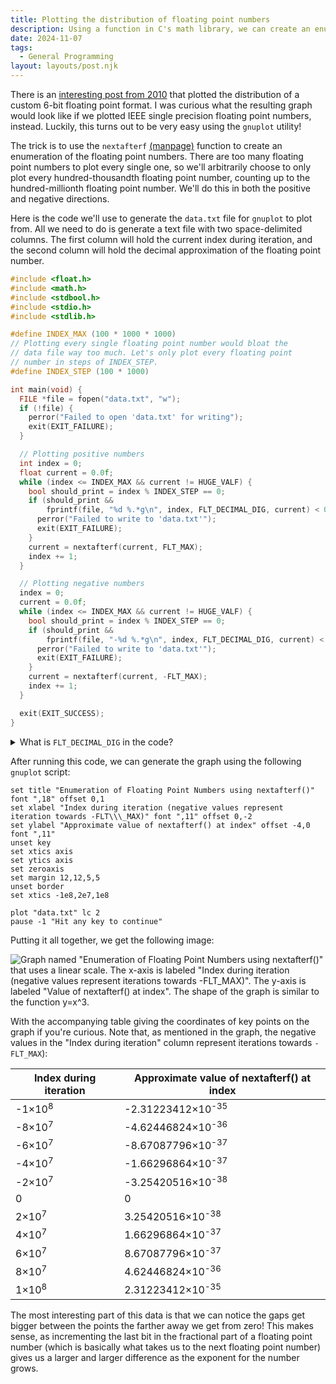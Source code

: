 ```yaml
---
title: Plotting the distribution of floating point numbers 
description: Using a function in C's math library, we can create an enumeration of floating point numbers. Let's plot it! 
date: 2024-11-07
tags:
  - General Programming 
layout: layouts/post.njk
---
```


There is an [interesting post from 2010](https://dwayneneed.github.io/.net/2010/05/06/fun-with-floating-point.html) 
that plotted the distribution of a custom 6-bit floating point format. I was curious what the resulting graph would
look like if we plotted IEEE single precision floating point numbers, instead. Luckily, this turns out to be
very easy using the `gnuplot` utility!

The trick is to use the `nextafterf` [(manpage)](https://linux.die.net/man/3/nextafterf) function to create an enumeration 
of the floating point numbers. There are too many floating point numbers to plot every single one, so we'll arbitrarily 
choose to only plot every hundred-thousandth floating point number, counting up to the hundred-millionth
floating point number. We'll do this in both the positive and negative directions.

Here is the code we'll use to generate the `data.txt` file for `gnuplot` to plot from. All we need
to do is generate a text file with two space-delimited columns. The first column will hold the
current index during iteration, and the second column will hold the decimal approximation of the
floating point number.

```c
#include <float.h>
#include <math.h>
#include <stdbool.h>
#include <stdio.h>
#include <stdlib.h>

#define INDEX_MAX (100 * 1000 * 1000)
// Plotting every single floating point number would bloat the
// data file way too much. Let's only plot every floating point
// number in steps of INDEX_STEP.
#define INDEX_STEP (100 * 1000)

int main(void) {
  FILE *file = fopen("data.txt", "w");
  if (!file) {
    perror("Failed to open 'data.txt' for writing");
    exit(EXIT_FAILURE);
  }

  // Plotting positive numbers
  int index = 0;
  float current = 0.0f;
  while (index <= INDEX_MAX && current != HUGE_VALF) {
    bool should_print = index % INDEX_STEP == 0;
    if (should_print &&
        fprintf(file, "%d %.*g\n", index, FLT_DECIMAL_DIG, current) < 0) {
      perror("Failed to write to 'data.txt'");
      exit(EXIT_FAILURE);
    }
    current = nextafterf(current, FLT_MAX);
    index += 1;
  }

  // Plotting negative numbers
  index = 0;
  current = 0.0f;
  while (index <= INDEX_MAX && current != HUGE_VALF) {
    bool should_print = index % INDEX_STEP == 0;
    if (should_print &&
        fprintf(file, "-%d %.*g\n", index, FLT_DECIMAL_DIG, current) < 0) {
      perror("Failed to write to 'data.txt'");
      exit(EXIT_FAILURE);
    }
    current = nextafterf(current, -FLT_MAX);
    index += 1;
  }

  exit(EXIT_SUCCESS);
}
```

<details>
<summary>What is <code>FLT_DECIMAL_DIG</code> in the code?</summary>
<p>Approximately paraphrasing the <a href="https://open-std.org/JTC1/SC22/WG14/www/docs/n3301.pdf">C23 standard (PDF)</a>, it
gives us the number of digits we need to write a single precision floating point number in decimal form such that
it can be converted back into the exact same floating point number. The decimal form is not exact,
but since we can map the decimal back to precisely one floating point number, it's good enough for this graphing exercise.</p>
<p>Thanks to <a href="https://stackoverflow.com/a/19897395">this stack overflow post</a> which taught me about this macro.</p>
</details>

After running this code, we can generate the graph using the following `gnuplot` script:

```text
set title "Enumeration of Floating Point Numbers using nextafterf()" font ",18" offset 0,1
set xlabel "Index during iteration (negative values represent iteration towards -FLT\\\_MAX)" font ",11" offset 0,-2
set ylabel "Approximate value of nextafterf() at index" offset -4,0 font ",11"
unset key
set xtics axis
set ytics axis
set zeroaxis
set margin 12,12,5,5
unset border
set xtics -1e8,2e7,1e8

plot "data.txt" lc 2
pause -1 "Hit any key to continue"
```

Putting it all together, we get the following image:

![Graph named "Enumeration of Floating Point Numbers using nextafterf()" that uses a linear scale. The x-axis is labeled "Index during iteration (negative values represent iterations towards -FLT_MAX)". The y-axis is labeled "Value of nextafterf() at index". The shape of the graph is similar to the function y=x^3.](/posts/resources/floating_point_distribution.webp)

With the accompanying table giving the coordinates of key points on the graph if you're curious. Note that, as
mentioned in the graph, the negative values in the "Index during iteration" column represent iterations towards `-FLT_MAX`):

| Index during iteration | Approximate value of nextafterf() at index |
| -------- | ------- |
| -1&times;10<sup>8</sup>  | -2.31223412&times;10<sup>-35</sup>    |
| -8&times;10<sup>7</sup>  | -4.62446824&times;10<sup>-36</sup>    |
| -6&times;10<sup>7</sup>  | -8.67087796&times;10<sup>-37</sup>    |
| -4&times;10<sup>7</sup>  | -1.66296864&times;10<sup>-37</sup>    |
| -2&times;10<sup>7</sup>  | -3.25420516&times;10<sup>-38</sup>    |
| 0  | 0 |
| 2&times;10<sup>7</sup>  | 3.25420516&times;10<sup>-38</sup>    |
| 4&times;10<sup>7</sup>  | 1.66296864&times;10<sup>-37</sup>    |
| 6&times;10<sup>7</sup>  | 8.67087796&times;10<sup>-37</sup>    |
| 8&times;10<sup>7</sup>  | 4.62446824&times;10<sup>-36</sup>     |
| 1&times;10<sup>8</sup>  | 2.31223412&times;10<sup>-35</sup>    |

The most interesting part of this data is that we can notice the gaps get bigger between the points
the farther away we get from zero! This makes sense, as incrementing the last bit in the fractional
part of a floating point number (which is basically what takes us to the next floating point number)
gives us a larger and larger difference as the exponent for the number grows.
